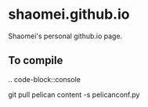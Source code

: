 # shaomei.github.io
Shaomei's personal github.io page.

## To compile
.. code-block::console

   git pull
   pelican content -s pelicanconf.py


